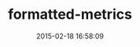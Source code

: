 ---
layout: post
title:  "formatted-metrics"
repo:   "remind101/formatted-metrics"
date:   2015-02-18 16:58:09
gemurl: http://github.com/remind101/formatted-metrics
---